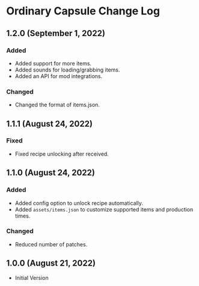 # Ordinary Capsule Change Log

## 1.2.0 (September 1, 2022)

### Added

* Added support for more items.
* Added sounds for loading/grabbing items.
* Added an API for mod integrations.

### Changed

* Changed the format of items.json.

## 1.1.1 (August 24, 2022)

### Fixed

* Fixed recipe unlocking after received.

## 1.1.0 (August 24, 2022)

### Added

* Added config option to unlock recipe automatically.
* Added `assets/items.json` to customize supported items and production times.

### Changed

* Reduced number of patches.

## 1.0.0 (August 21, 2022)

* Initial Version